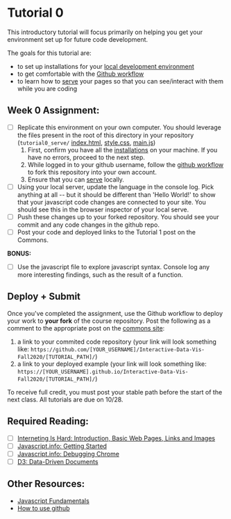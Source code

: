 # Tutorial 0

This introductory tutorial will focus primarily on helping you get your environment set up for future code development. 

The goals for this tutorial are:

- to set up installations for your [local development environment](./1_INSTALL.md)
- to get comfortable with the [Github workflow](./2_GIT_SETUP.md)
- to learn how to [serve](./3_BASIC_SERVER.md) your pages so that you can see/interact with them while you are coding

## Week 0 Assignment:

- [ ] Replicate this environment on your own computer. You should leverage the files present in the root of this directory in your repository (`tutorial0_serve/` [index.html](index.html), [style.css](style.css), [main.js](main.js))
   1. First, confirm you have all the [installations](./1_INSTALL.md) on your machine. If you have no errors, proceed to the next step. 
   2. While logged in to your github username, follow the [github workflow](./2_GIT_SETUP.md) to fork this repository into your own account.
   3. Ensure that you can [serve](./3_BASIC_SERVER.md) locally. 
- [ ] Using your local server, update the language in the console log. Pick anything at all -- but it should be different than 'Hello World!' to show that your javascript code changes are connected to your site. You should see this in the browser inspector of your local serve. 
- [ ] Push these changes up to your forked repository. You should see your commit and any code changes in the github repo. 
- [ ] Post your code and deployed links to the Tutorial 1 post on the Commons.

**BONUS:**

- [ ] Use the javascript file to explore javascript syntax. Console log any more interesting findings, such as the result of a function.

## Deploy + Submit

Once you've completed the assignment, use the Github workflow to deploy your work to **your fork** of the course repository. Post the following as a comment to the appropriate post on the [commons site](https://data7320062268.commons.gc.cuny.edu):
1. a link to your commited code repository (your link will look something like: `https://github.com/[YOUR_USERNAME]/Interactive-Data-Vis-Fall2020/[TUTORIAL_PATH]/`)
2. a link to your deployed example (your link will look something like: `https://[YOUR_USERNAME].github.io/Interactive-Data-Vis-Fall2020/[TUTORIAL_PATH]/`)

To receive full credit, you must post your stable path before the start of the next class. All tutorials are due on 10/28. 

## Required Reading: 

- [ ] [Interneting Is Hard: Introduction, Basic Web Pages, Links and Images](https://www.internetingishard.com/html-and-css/) 
- [ ] [Javascript.info: Getting Started](https://javascript.info/getting-started)
- [ ] [Javascript.info: Debugging Chrome](https://javascript.info/debugging-chrome)
- [ ] [D3: Data-Driven Documents](http://vis.stanford.edu/files/2011-D3-InfoVis.pdf)

## Other Resources:

- [Javascript Fundamentals](https://javascript.info/first-steps)
- [How to use github](https://git-scm.com/book/en/v2)
